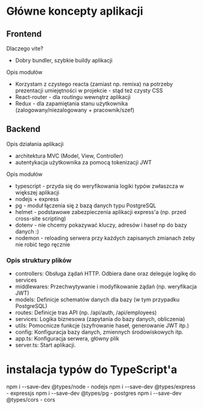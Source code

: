 # Główne koncepty aplikacji

## Frontend

Dlaczego vite?

- Dobry bundler, szybkie buildy aplikacji

Opis modułów

- Korzystam z czystego reacta (zamiast np. remixa) na potrzeby prezentacji umiejętności w projekcie - stąd też czysty CSS
- React-router - dla routingu wewnątrz aplikacji
- Redux - dla zapamiętania stanu użytkownika (zalogowany/niezalogowany + pracownik/szef)

## Backend

Opis działania aplikacji

- architektura MVC (Model, View, Controller)
- autentykacja użytkownika za pomocą tokenizacji JWT

Opis modułów

- typescript - przyda się do weryfikowania logiki typów zwłaszcza w większej aplikacji
- nodejs + express
- pg - moduł łączenia się z bazą danych typu PostgreSQL
- helmet - podstawowe zabezpieczenia aplikacji express'a (np. przed cross-site scripting)
- dotenv - nie chcemy pokazywać kluczy, adresów i haseł np do bazy danych :)
- nodemon - reloading serwera przy każdych zapisanych zmianach żeby nie robić tego ręcznie

### Opis struktury plików

- controllers: Obsługa żądań HTTP. Odbiera dane oraz deleguje logikę do services
- middlewares: Przechwytywanie i modyfikowanie żądań (np. weryfikacja JWT)
- models: Definicje schematów danych dla bazy (w tym przypadku PostgreSQL)
- routes: Definicje tras API (np. /api/auth, /api/employees)
- services: Logika biznesowa (zapytania do bazy danych, obliczenia)
- utils: Pomocnicze funkcje (szyfrowanie haseł, generowanie JWT itp.)
- config: Konfiguracja bazy danych, zmiennych środowiskowych itp.
- app.ts: Konfiguracja serwera, główny plik
- server.ts: Start aplikacji.

# instalacja typów do TypeScript'a

npm i --save-dev @types/node - nodejs
npm i --save-dev @types/express - expressjs
npm i --save-dev @types/pg - postgres
npm i --save-dev @types/cors - cors
